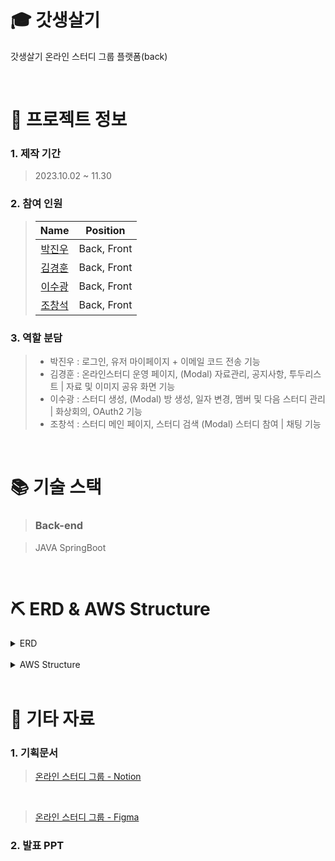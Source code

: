 # 🎓 갓생살기

갓생살기 온라인 스터디 그룹 플랫폼(back)

<br />

# 📄 프로젝트 정보

### 1. 제작 기간

> 2023.10.02 ~ 11.30

### 2. 참여 인원
> |                    Name                    |  Position   |
> | :----------------------------------------: | :---------: |
> | [박진우](https://github.com/skinlotion)    | Back, Front |
> | [김경훈](https://github.com/statkkh)       | Back, Front |
> | [이수광](https://github.com/soso1461)      | Back, Front |
> | [조창석](https://github.com/changseokjo)   | Back, Front |

### 3. 역할 분담

> - 박진우 : 로그인, 유저 마이페이지 + 이메일 코드 전송 기능
> - 김경훈 : 온라인스터디 운영 페이지, (Modal) 자료관리, 공지사항, 투두리스트 | 자료 및 이미지 공유 화면 기능
> - 이수광 : 스터디 생성, (Modal) 방 생성, 일자 변경, 멤버 및 다음 스터디 관리 | 화상회의, OAuth2 기능
> - 조창석 : 스터디 메인 페이지, 스터디 검색 (Modal) 스터디 참여 | 채팅 기능

<br />

# 📚 기술 스택

> ### Back-end

> JAVA
> SpringBoot

<br />

 # ⛏ ERD & AWS Structure

<details>
  <summary>ERD</summary>
  <div markdown="1" style="padding-left: 15px;">
    <img src = "" />
  </div>
</details>

<br />

<details>
  <summary>AWS Structure</summary>
  <div markdown="1" style="padding-left: 15px;>
    <img src = "" />
  </div>
</details>

<br />

# 📁 기타 자료

### 1. 기획문서

> [온라인 스터디 그룹 - Notion](https://www.notion.so/3a9188e2868945f49ff70362616648a1)
 
<br />

> [온라인 스터디 그룹 - Figma](https://www.figma.com/file/OiGiRguaxpBkxSHiNJlF04/%EC%98%A8%EB%9D%BC%EC%9D%B8-%EC%8A%A4%ED%84%B0%EB%94%94%EA%B7%B8%EB%A3%B9-%ED%94%8C%EB%9E%AB%ED%8F%BC-%EC%84%9C%EB%B9%84%EC%8A%A4?type=design&node-id=0-1&mode=design&t=xFiIfqgo2J7oKsXQ-0)

### 2. 발표 PPT

